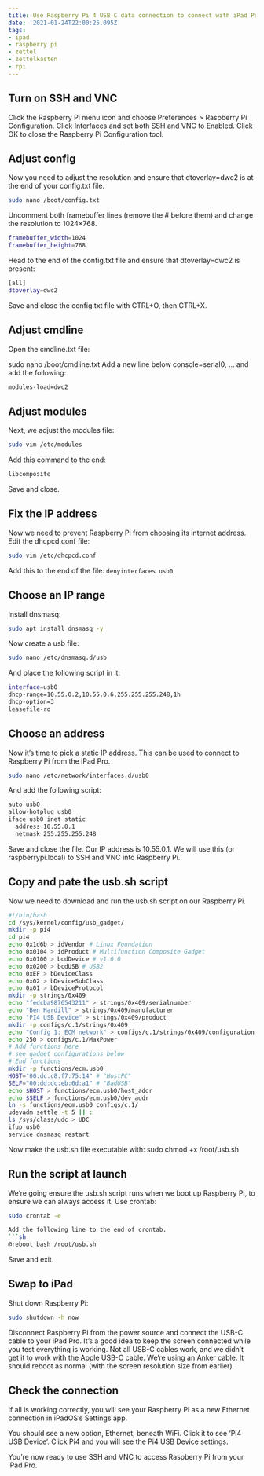 ```yaml
---
title: Use Raspberry Pi 4 USB-C data connection to connect with iPad Pro
date: '2021-01-24T22:00:25.095Z'
tags:
- ipad
- raspberry pi
- zettel
- zettelkasten
- rpi
---
```

## Turn on SSH and VNC

Click the Raspberry Pi menu icon and choose Preferences > Raspberry Pi Configuration. Click Interfaces and set both SSH and VNC to Enabled. Click OK to close the Raspberry Pi Configuration tool.


## Adjust config

Now you need to adjust the resolution and ensure that dtoverlay=dwc2 is at the end of your config.txt file.
```sh
sudo nano /boot/config.txt
```

Uncomment both framebuffer lines (remove the # before them) and change the resolution to 1024×768.
```sh
framebuffer_width=1024
framebuffer_height=768
```

Head to the end of the config.txt file and ensure that dtoverlay=dwc2 is present:
```sh
[all]
dtoverlay=dwc2
```

Save and close the config.txt file with CTRL+O, then CTRL+X.


## Adjust cmdline

Open the cmdline.txt file:

sudo nano /boot/cmdline.txt
Add a new line below console=serial0, … and add the following:
```sh
modules-load=dwc2
```

## Adjust modules

Next, we adjust the modules file:
```sh
sudo vim /etc/modules
```

Add this command to the end:
```sh
libcomposite
```

Save and close.


## Fix the IP address

Now we need to prevent Raspberry Pi from choosing its internet address. Edit the dhcpcd.conf file:
```sh
sudo vim /etc/dhcpcd.conf
```

Add this to the end of the file: `denyinterfaces usb0`


## Choose an IP range

Install dnsmasq:
```sh
sudo apt install dnsmasq -y
```

Now create a usb file:
```sh
sudo nano /etc/dnsmasq.d/usb
```

And place the following script in it:
```sh
interface=usb0
dhcp-range=10.55.0.2,10.55.0.6,255.255.255.248,1h
dhcp-option=3
leasefile-ro
```

## Choose an address

Now it’s time to pick a static IP address. This can be used to connect to Raspberry Pi from the iPad Pro.
```sh
sudo nano /etc/network/interfaces.d/usb0 
```

And add the following script:
```sh
auto usb0
allow-hotplug usb0
iface usb0 inet static
  address 10.55.0.1
  netmask 255.255.255.248
```

Save and close the file. Our IP address is 10.55.0.1. We will use this (or raspberrypi.local) to SSH and VNC into Raspberry Pi.


## Copy and pate the usb.sh script

Now we need to download and run the usb.sh script on our Raspberry Pi.

```sh
#!/bin/bash
cd /sys/kernel/config/usb_gadget/
mkdir -p pi4
cd pi4
echo 0x1d6b > idVendor # Linux Foundation
echo 0x0104 > idProduct # Multifunction Composite Gadget
echo 0x0100 > bcdDevice # v1.0.0
echo 0x0200 > bcdUSB # USB2
echo 0xEF > bDeviceClass
echo 0x02 > bDeviceSubClass
echo 0x01 > bDeviceProtocol
mkdir -p strings/0x409
echo "fedcba9876543211" > strings/0x409/serialnumber
echo "Ben Hardill" > strings/0x409/manufacturer
echo "PI4 USB Device" > strings/0x409/product
mkdir -p configs/c.1/strings/0x409
echo "Config 1: ECM network" > configs/c.1/strings/0x409/configuration
echo 250 > configs/c.1/MaxPower
# Add functions here
# see gadget configurations below
# End functions
mkdir -p functions/ecm.usb0
HOST="00:dc:c8:f7:75:14" # "HostPC"
SELF="00:dd:dc:eb:6d:a1" # "BadUSB"
echo $HOST > functions/ecm.usb0/host_addr
echo $SELF > functions/ecm.usb0/dev_addr
ln -s functions/ecm.usb0 configs/c.1/
udevadm settle -t 5 || :
ls /sys/class/udc > UDC
ifup usb0
service dnsmasq restart
```
Now make the usb.sh file executable with: sudo chmod +x /root/usb.sh


## Run the script at launch

We’re going ensure the usb.sh script runs when we boot up Raspberry Pi, to ensure we can always access it. Use crontab:
```sh
sudo crontab -e

Add the following line to the end of crontab.
```sh
@reboot bash /root/usb.sh
```

Save and exit.


## Swap to iPad

Shut down Raspberry Pi:
```sh
sudo shutdown -h now
```

Disconnect Raspberry Pi from the power source and connect the USB-C cable to your iPad Pro. It’s a good idea to keep the screen connected while you test everything is working. Not all USB-C cables work, and we didn’t get it to work with the Apple USB-C cable. We’re using an Anker cable. It should reboot as normal (with the screen resolution size from earlier).


## Check the connection

If all is working correctly, you will see your Raspberry Pi as a new Ethernet connection in iPadOS’s Settings app.

You should see a new option, Ethernet, beneath WiFi. Click it to see ‘Pi4 USB Device‘. Click Pi4 and you will see the Pi4 USB Device settings.

You’re now ready to use SSH and VNC to access Raspberry Pi from your iPad Pro.